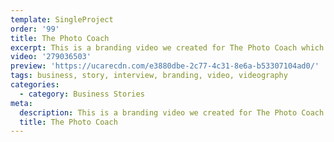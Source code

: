 ```yaml
---
template: SingleProject
order: '99'
title: The Photo Coach
excerpt: This is a branding video we created for The Photo Coach which highlights and provides an insight into the business.
video: '279036503'
preview: 'https://ucarecdn.com/e3880dbe-2c77-4c31-8e6a-b53307104ad0/'
tags: business, story, interview, branding, video, videography
categories:
  - category: Business Stories
meta:
  description: This is a branding video we created for The Photo Coach which highlights and provides an insight into the business.
  title: The Photo Coach
---
```

